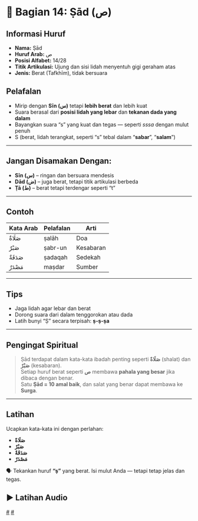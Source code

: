 # 📘 Bagian 14: Ṣād (ص)

## Informasi Huruf

- **Nama:** Ṣād
- **Huruf Arab:** ص
- **Posisi Alfabet:** 14/28
- **Titik Artikulasi:** Ujung dan sisi lidah menyentuh gigi geraham atas
- **Jenis:** Berat (Tafkhīm), tidak bersuara

## Pelafalan

- Mirip dengan **Sīn (س)** tetapi **lebih berat** dan lebih kuat
- Suara berasal dari **posisi lidah yang lebar** dan **tekanan dada yang dalam**
- Bayangkan suara “s” yang kuat dan tegas — seperti _sssa_ dengan mulut penuh
- S (berat, lidah terangkat, seperti “s” tebal dalam “**sabar**”, “**salam**”)

---

## Jangan Disamakan Dengan:

- **Sīn (س)** – ringan dan bersuara mendesis
- **Dād (ض)** – juga berat, tetapi titik artikulasi berbeda
- **Ṭā (ط)** – berat tetapi terdengar seperti “t”

---

## Contoh

| Kata Arab | Pelafalan | Arti      |
| --------- | --------- | --------- |
| صَلَاةٌ   | ṣalāh     | Doa       |
| صَبْرٌ    | ṣabr-un   | Kesabaran |
| صَدَقَةٌ  | ṣadaqah   | Sedekah   |
| مَصْدَرٌ  | maṣdar    | Sumber    |

---

## Tips

- Jaga lidah agar lebar dan berat
- Dorong suara dari dalam tenggorokan atau dada
- Latih bunyi “Ṣ” secara terpisah: **ṣ-ṣ-ṣa**

---

## Pengingat Spiritual

> Ṣād terdapat dalam kata-kata ibadah penting seperti **صَلَاةٌ** (shalat) dan **صَبْرٌ** (kesabaran).  
> Setiap huruf berat seperti **ص** membawa **pahala yang besar** jika dibaca dengan benar.  
> Satu **Ṣād = 10 amal baik**, dan salat yang benar dapat membawa ke **Surga**.

---

## Latihan

Ucapkan kata-kata ini dengan perlahan:

- **صَلَاةٌ**
- **صَبْرٌ**
- **صَدَقَةٌ**
- **مَصْدَرٌ**

🗣 Tekankan huruf **“ṣ”** yang berat. Isi mulut Anda — tetapi tetap jelas dan tegas.

## ▶️ Latihan Audio

[#](assets/audios/arabic/man/14.mp3) [#](assets/audios/arabic/woman/14.mp3)
